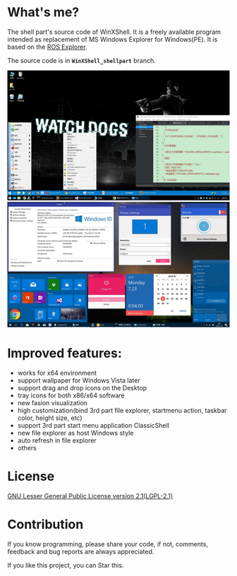 # What's me?
The shell part's source code of WinXShell. It is a freely available program intended as replacement of MS Windows Explorer for Windows(PE). It is based on the [ROS Explorer](http://www.foxplanet.de/explorer/index.html).

The source code is in **`WinXShell_shellpart`** branch.

![Taskbar](https://github.com/slorelee/wimbuilder_sample/blob/master/winxshell/WinXShell_Taskbar.jpg)
![UI](https://github.com/slorelee/wimbuilder_sample/blob/master/winxshell/WinXShell_UI_Stuffs.jpg)

# Improved features:
* works for x64 environment
* support wallpaper for Windows Vista later
* support drag and drop icons on the Desktop
* tray icons for both x86/x64 software
* new fasion visualization
* high customization(bind 3rd part file explorer, startmenu action, taskbar color, height size, etc)
* support 3rd part start menu application ClassicShell
* new file explorer as host Windows style
* auto refresh in file explorer
* others

# License
[GNU Lesser General Public License version 2.1(LGPL-2.1)](https://opensource.org/licenses/lgpl-2.1.php)

# Contribution
If you know programming, please share your code, if not, comments, feedback and bug reports are always appreciated.

If you like this project, you can Star this. 

